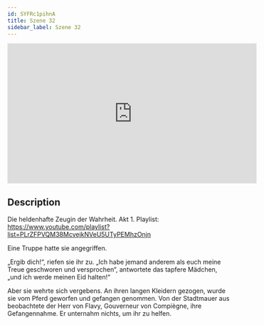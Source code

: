 ```yaml
---
id: SYFRc1pihnA
title: Szene 32
sidebar_label: Szene 32
---
```


<iframe
  width="560"
  height="315"
  src="https://www.youtube.com/embed/SYFRc1pihnA"
  title="YouTube video player"
  frameborder="0"
  allow="accelerometer; autoplay; clipboard-write; encrypted-media; gyroscope; picture-in-picture; web-share"
  referrerpolicy="strict-origin-when-cross-origin"
  allowfullscreen
></iframe>

## Description

Die heldenhafte Zeugin der Wahrheit. Akt 1. 
Playlist: https://www.youtube.com/playlist?list=PLrZFPVQM38McvejkNVeU5UTyPEMhzOnjn 

Eine Truppe hatte sie angegriffen.

„Ergib dich!“, riefen sie ihr zu. „Ich habe jemand anderem als euch meine Treue geschworen und versprochen“, antwortete das tapfere Mädchen, „und ich werde meinen Eid halten!“

Aber sie wehrte sich vergebens. An ihren langen Kleidern gezogen, wurde sie vom Pferd geworfen und gefangen genommen. Von der Stadtmauer aus beobachtete der Herr von Flavy, Gouverneur von Compiègne, ihre Gefangennahme. Er unternahm nichts, um ihr zu helfen.
